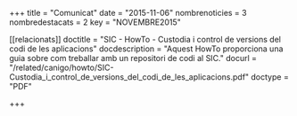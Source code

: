 +++
title             = "Comunicat"
date	 	  = "2015-11-06"
nombrenoticies    = 3
nombredestacats   = 2
key 		  = "NOVEMBRE2015"

[[relacionats]]
doctitle          = "SIC - HowTo - Custodia i control de versions del codi de les aplicacions"
docdescription    = "Aquest HowTo proporciona una guia sobre com treballar amb un repositori de codi al SIC."
docurl            = "/related/canigo/howto/SIC-Custodia_i_control_de_versions_del_codi_de_les_aplicacions.pdf"
doctype           = "PDF"

+++

